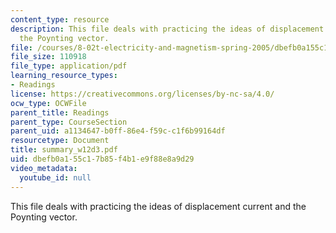 ```yaml
---
content_type: resource
description: This file deals with practicing the ideas of displacement current and
  the Poynting vector.
file: /courses/8-02t-electricity-and-magnetism-spring-2005/dbefb0a155c17b85f4b1e9f88e8a9d29_summary_w12d3.pdf
file_size: 110918
file_type: application/pdf
learning_resource_types:
- Readings
license: https://creativecommons.org/licenses/by-nc-sa/4.0/
ocw_type: OCWFile
parent_title: Readings
parent_type: CourseSection
parent_uid: a1134647-b0ff-86e4-f59c-c1f6b99164df
resourcetype: Document
title: summary_w12d3.pdf
uid: dbefb0a1-55c1-7b85-f4b1-e9f88e8a9d29
video_metadata:
  youtube_id: null
---
```

This file deals with practicing the ideas of displacement current and the Poynting vector.